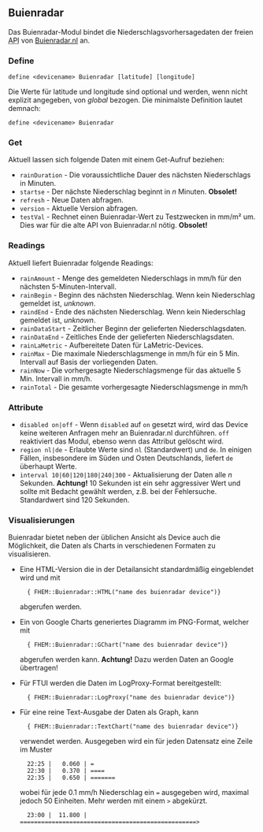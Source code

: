 <span id="Buienradar" />

## Buienradar
Das Buienradar-Modul bindet die Niederschlagsvorhersagedaten der freien <abbr title="Application Program Interface">API</abbr> 
von [Buienradar.nl](https://www.buienradar.nl) an.

<span id="Buienradardefine"></span>
### Define
    define <devicename> Buienradar [latitude] [longitude]

Die Werte für latitude und longitude sind optional und werden, wenn nicht explizit angegeben, von <var>global</var> bezogen.
Die minimalste Definition lautet demnach:

    define <devicename> Buienradar
  
<span id="Buienradarget" />  

### Get
Aktuell lassen sich folgende Daten mit einem Get-Aufruf beziehen:

* ``rainDuration``  - Die voraussichtliche Dauer des n&auml;chsten Niederschlags in Minuten.
* ``startse``       - Der n&auml;chste Niederschlag beginnt in <var>n</var> Minuten. **Obsolet!**
* ``refresh``       - Neue Daten abfragen.
* ``version``       - Aktuelle Version abfragen.
* ``testVal``       - Rechnet einen Buienradar-Wert zu Testzwecken in mm/m² um. Dies war für die alte <abbr>API</abbr> von Buienradar.nl nötig. **Obsolet!**

<span id="Buienradarreadings" />  

### Readings
Aktuell liefert Buienradar folgende Readings:
* ``rainAmount``    - Menge des gemeldeten Niederschlags in mm/h für den nächsten 5-Minuten-Intervall.
* ``rainBegin``     - Beginn des nächsten Niederschlag. Wenn kein Niederschlag gemeldet ist, <var>unknown</var>.
* ``raindEnd``      - Ende des nächsten Niederschlag. Wenn kein Niederschlag gemeldet ist, <var>unknown</var>.
* ``rainDataStart`` - Zeitlicher Beginn der gelieferten Niederschlagsdaten.
* ``rainDataEnd``   - Zeitliches Ende der gelieferten Niederschlagsdaten.
* ``rainLaMetric``  - Aufbereitete Daten für LaMetric-Devices.
* ``rainMax``       - Die maximale Niederschlagsmenge in mm/h für ein 5 Min. Intervall auf Basis der vorliegenden Daten.
* ``rainNow``       - Die vorhergesagte Niederschlagsmenge für das aktuelle 5 Min. Intervall in mm/h.
* ``rainTotal``     - Die gesamte vorhergesagte Niederschlagsmenge in mm/h

<span id="Buienradarattr" />

### Attribute

* <a name="disabled"></a> ``disabled on|off``   - Wenn ``disabled`` auf `on` gesetzt wird, wird das Device keine weiteren Anfragen mehr an Buienradar.nl durchführen. ``off`` reaktiviert das Modul, ebenso wenn das Attribut gelöscht wird.
* <a name="region"></a> ``region nl|de`` - Erlaubte Werte sind ``nl`` (Standardwert) und ``de``. In einigen Fällen, insbesondere im Süden und Osten Deutschlands, liefert ``de`` überhaupt Werte.
* <a name="interval"></a>  ``interval 10|60|120|180|240|300`` - Aktualisierung der Daten alle <var>n</var> Sekunden. **Achtung!** 10 Sekunden ist ein sehr aggressiver Wert und sollte mit Bedacht gewählt werden, <abbr>z.B.</abbr> bei der Fehlersuche. Standardwert sind 120 Sekunden. 

### Visualisierungen
Buienradar bietet neben der üblichen Ansicht als Device auch die Möglichkeit, die Daten als Charts in verschiedenen Formaten zu visualisieren.
* Eine HTML-Version die in der Detailansicht standardmäßig eingeblendet wird und mit 
        
        { FHEM::Buienradar::HTML("name des buienradar device")}
        
    abgerufen werden.
* Ein von Google Charts generiertes Diagramm im <abbr>PNG</abbr>-Format, welcher mit

        { FHEM::Buienradar::GChart("name des buienradar device")}
        
    abgerufen werden kann. **Achtung!** Dazu werden Daten an Google übertragen!
    
* Für <abbr>FTUI</abbr> werden die Daten im LogProxy-Format bereitgestellt:

        { FHEM::Buienradar::LogProxy("name des buienradar device")}
        
* Für eine reine Text-Ausgabe der Daten als Graph, kann

        { FHEM::Buienradar::TextChart("name des buienradar device")}
        
    verwendet werden. Ausgegeben wird ein für jeden Datensatz eine Zeile im Muster
    
        22:25 |   0.060 | =
        22:30 |   0.370 | ====
        22:35 |   0.650 | =======
        
    wobei für jede 0.1 mm/h Niederschlag ein ``=`` ausgegeben wird, maximal jedoch 50 Einheiten. Mehr werden mit einem
    ``>`` abgekürzt.
    
        23:00 |  11.800 | ==================================================>